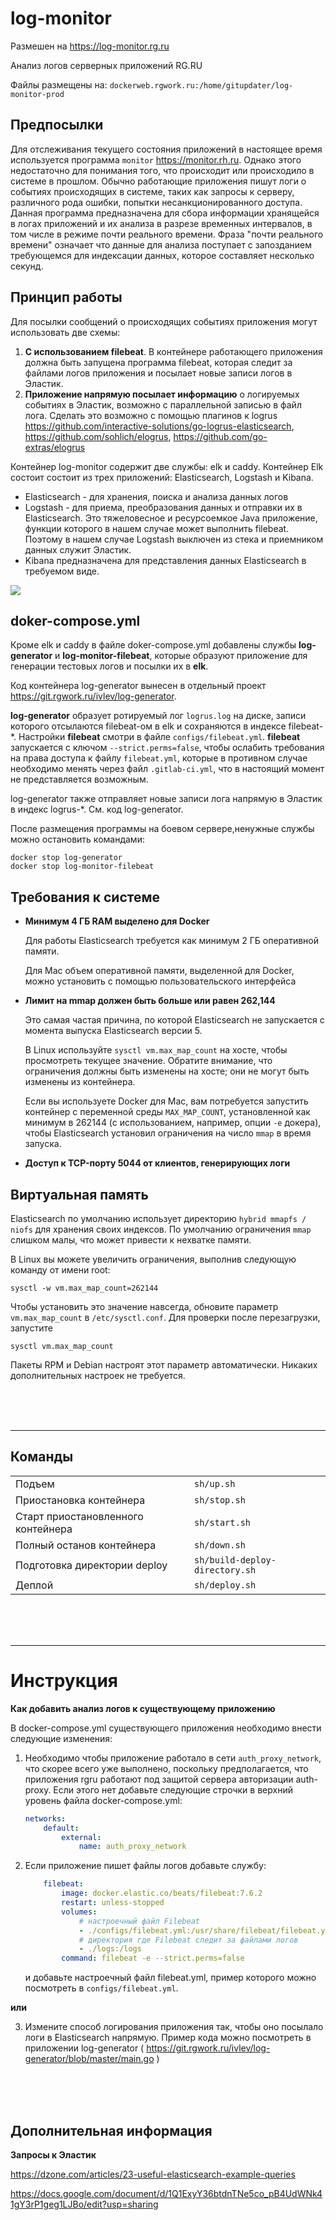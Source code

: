 
log-monitor
========
Размешен на <https://log-monitor.rg.ru>


Анализ логов серверных приложений RG.RU
 

Файлы размещены на: `dockerweb.rgwork.ru:/home/gitupdater/log-monitor-prod`


Предпосылки
------------
Для отслеживания текущего состояния приложений в настоящее время используется программа `monitor` <https://monitor.rh.ru>.
Однако этого недостаточно для понимания того, что происходит или происходило в системе в прошлом.
Обычно работающие приложения пишут логи о событиях происходящих в системе, таких как запросы к серверу, различного рода ошибки,
попытки несанкционированного доступа. Данная программа предназначена для сбора информации хранящейся в логах приложений
и их анализа в разрезе временных интервалов, в том числе в режиме почти реального времени. 
Фраза "почти реального времени" означает что данные для анализа поступает с запозданием требующемся для индексации данных, 
которое составляет несколько секунд.



Принцип работы
--------------
Для посылки сообщений о происходящих событиях приложения могут использовать две схемы:

1. **С использованием filebeat**. В контейнере работающего приложения должна быть запущена программа filebeat, 
   которая следит за файлами логов приложения и посылает новые записи логов в Эластик.
2. **Приложение напрямую посылает информацию** о логируемых событиях в Эластик, возможно с параллельной записью в файл лога. 
   Сделать это возможно с помощью плагинов к logrus <https://github.com/interactive-solutions/go-logrus-elasticsearch>, 
   <https://github.com/sohlich/elogrus>, <https://github.com/go-extras/elogrus> 


Контейнер log-monitor содержит две службы: elk и caddy.
Контейнер Elk состоит состоит из трех приложений: Elasticsearch, Logstash и Kibana. 

- Elasticsearch - для хранения, поиска и анализа данных логов
- Logstash - для приема, преобразования данных и отправки их в Elasticsearch. 
  Это тяжеловесное и ресурсоемкое Java приложение, функции которого в нашем случае может выполнить filebeat. 
  Поэтому в нашем случае Logstash выключен из стека и приемником данных служит Эластик.
- Kibana предназначена для представления данных Elasticsearch в требуемом виде.


<img src="images/ELK.png">




doker-compose.yml
-------------

Кроме elk  и  caddy в файле doker-compose.yml добавлены службы
**log-generator** и **log-monitor-filebeat**, которые  образуют 
приложение для генерации тестовых логов и посылки их в **elk**.

Код контейнера log-generator вынесен в отдельный проект
<https://git.rgwork.ru/ivlev/log-generator>. 

**log-generator** образует ротируемый лог `logrus.log` на диске, 
записи которого отсылаются filebeat-ом в elk и сохраняются в индексе filebeat-*.
Настройки **filebeat** смотри в файле `configs/filebeat.yml`. 
**filebeat** запускается с ключом `--strict.perms=false`, чтобы ослабить требования
на права доступа к файлу `filebeat.yml`, которые в противном случае необходимо менять 
через файл `.gitlab-ci.yml`, что в настоящий момент не представляется возможным.

log-generator также отправляет новые записи лога напрямую в Эластик в
индекс logrus-*. См. код log-generator.

После размещения программы на боевом сервере,ненужные службы  можно остановить 
командами:

    docker stop log-generator
    docker stop log-monitor-filebeat



Требования к системе
------



* **Минимум 4 ГБ RAM выделено для Docker**

    Для работы Elasticsearch требуется как минимум 2 ГБ оперативной памяти.

    Для Mac объем оперативной памяти, выделенной для Docker, можно установить с помощью пользовательского интерфейса

* **Лимит на mmap должен быть больше или равен 262,144**

    Это самая частая причина, по которой Elasticsearch не запускается с момента выпуска Elasticsearch версии 5.

    В Linux используйте `sysctl vm.max_map_count` на хосте, чтобы просмотреть текущее значение. Обратите внимание, что ограничения должны быть изменены на хосте; они не могут быть изменены из контейнера.

    Если вы используете Docker для Mac, вам потребуется запустить контейнер с переменной среды `MAX_MAP_COUNT`, установленной как минимум в 262144 (с использованием, например, опции `-e` докера), чтобы Elasticsearch установил ограничения на число `mmap` в время запуска.

* **Доступ к TCP-порту 5044 от клиентов, генерирующих логи**


Виртуальная память
-----------

Elasticsearch по умолчанию использует директорию `hybrid mmapfs / niofs` для хранения своих индексов. По умолчанию ограничения  `mmap` слишком малы, что может привести к нехватке памяти.

В Linux вы можете увеличить ограничения, выполнив следующую команду от имени root:

    sysctl -w vm.max_map_count=262144

Чтобы установить это значение навсегда, обновите параметр `vm.max_map_count` в `/etc/sysctl.conf`. Для проверки после перезагрузки, запустите 

    sysctl vm.max_map_count

Пакеты RPM и Debian настроят этот параметр автоматически. Никаких дополнительных настроек не требуется.

<br><br><br>

--------------------------



Команды
----

|   |   |
|---|---|
Подъем                                      | `sh/up.sh`
Приостановка контейнера                     | `sh/stop.sh`
Старт приостановленного контейнера          | `sh/start.sh`
Полный останов контейнера                   | `sh/down.sh`
Подготовка директории deploy                | `sh/build-deploy-directory.sh`
Деплой                                      | `sh/deploy.sh`


<br><br><br>

--------------------------

Инструкция
===========
**Как добавить анализ логов к существующему приложению**

В docker-compose.yml существующего приложения необходимо внести следующие изменения:

1. Необходимо чтобы приложение работало в сети `auth_proxy_network`, что скорее всего уже выполнено,
поскольку предполагается, что приложения rgru работают под защитой сервера авторизации auth-proxy.
Если этого нет добавьте следующие строчки в верхний уровень файла docker-compose.yml:

    ```yml
    networks:
        default:
            external:
                name: auth_proxy_network    
    ```

2. Если приложение пишет файлы логов добавьте службу:

    ```yml
        filebeat:
            image: docker.elastic.co/beats/filebeat:7.6.2
            restart: unless-stopped
            volumes: 
                # настроечный файл Filebeat
                - ./configs/filebeat.yml:/usr/share/filebeat/filebeat.yml
                # директория где Filebeat следит за файлами логов
                - ./logs:/logs
            command: filebeat -e --strict.perms=false
    ```
    и добавьте настроечный файл filebeat.yml, пример которого можно посмотреть в `configs/filebeat.yml`.

**или**

3. Измените способ логирования приложения так, чтобы оно  посылало логи в Elasticsearch напрямую. 
   Пример кода можно посмотреть в приложении log-generator 
   ( <https://git.rgwork.ru/ivlev/log-generator/blob/master/main.go> )


<br><br><br>

Дополнительная информация
----

**Запросы к Эластик**

https://dzone.com/articles/23-useful-elasticsearch-example-queries


https://docs.google.com/document/d/1Q1ExyY36btdnTNe5co_pB4UdWNk41gY3rP1geg1LJBo/edit?usp=sharing



